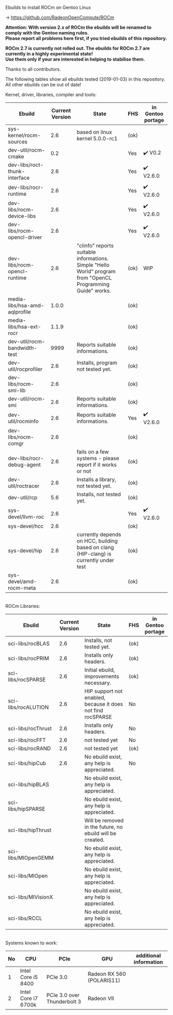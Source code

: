 Ebuilds to install ROCm on Gentoo Linux

-> https://github.com/RadeonOpenCompute/ROCm

**Attention: With version 2.x of ROCm the ebuilds will be renamed to comply with the Gentoo naming rules.**<br>
**Please report all problems here first, if you tried ebuilds of this repository.**

**ROCm 2.7 is currently not rolled out. The ebuilds for ROCm 2.7 are currently in a highly experimental state!**<br>
**Use them only if your are interested in helping to stabilise them.**

Thanks to all contributors.

The following tables show all ebuilds tested (2019-01-03) in this repository. <br>
All other ebuilds can be out of date!

Kernel, driver, libraries, compiler and tools:

|Ebuild|Current Version|State| FHS | in Gentoo portage| 
|---|---|---|---|---|
|sys-kernel/rocm-sources| 2.6 | based on linux kernel 5.0.0-rc1 | (ok) |  |
|dev-util/rocm-cmake| 0.2 | | Yes | :heavy_check_mark: V0.2 |
|dev-libs/roct-thunk-interface| 2.6 |  | Yes | :heavy_check_mark: V2.6.0 |
|dev-libs/rocr-runtime| 2.6 | | Yes | :heavy_check_mark: V2.6.0 |
|dev-libs/rocm-device-libs | 2.6 | | Yes | :heavy_check_mark: V2.6.0 |
|dev-libs/rocm-opencl-driver | 2.6 | | Yes | :heavy_check_mark: V2.6.0 |
|dev-libs/rocm-opencl-runtime| 2.6 | "clinfo" reports suitable informations.<br> Simple "Hello World" program from "OpenCL Programming Guide" works. | (ok) | WIP |
|media-libs/hsa-amd-aqlprofile| 1.0.0 | | (ok) | |
|media-libs/hsa-ext-rocr| 1.1.9 | | (ok) | |
|dev-util/rocm-bandwidth-test| 9999 | Reports suitable informations. | (ok) |  |
|dev-util/rocprofiler| 2.6 | Installs, program not tested yet. | (ok) | |
|dev-libs/rocm-smi-lib| 2.6 |  | (ok) | |
|dev-util/rocm-smi| 2.6 | Reports suitable informations. | (ok) | |
|dev-util/rocminfo| 2.6 | Reports suitable informations. | Yes | :heavy_check_mark: V2.6.0 |
|dev-libs/rocm-comgr| 2.6 | | (ok) | | 
|dev-libs/rocr-debug-agent | 2.6 | fails on a few systems - please report if it works or not | (ok) | |
|dev-util/roctracer| 2.6 | Installs a library, not tested yet. | (ok) | |
|dev-util/rcp| 5.6 | Installs, not tested yet.  | (ok) | |
|sys-devel/llvm-roc | 2.6 | | Yes |:heavy_check_mark: V2.6.0 | |
|sys-devel/hcc| 2.6 |  | (ok) | |
|sys-devel/hip| 2.6 | currently depends on HCC, building based on clang (HIP-clang) is currently under test | (ok) | |
|sys-devel/amd-rocm-meta| 2.6 | | (ok) | |

<br>
ROCm Libraries:

|Ebuild|Current Version|State|FHS|in Gentoo portage|
|---|---|---|---|---|
|sci-libs/rocBLAS| 2.6 | Installs, not tested yet. | (ok) | |
|sci-libs/rocPRIM| 2.6 | Installs only headers. | (ok) | |
|sci-libs/rocSPARSE| 2.6 | Initial ebuild, improvements necessary. | (ok) | |
|sci-libs/rocALUTION| 2.6 | HIP support not enabled, because it does not find rocSPARSE | No | |
|sci-libs/rocThrust| 2.6 | Installs only headers. | No | |
|sci-libs/rocFFT| 2.6 | not tested yet | No | |
|sci-libs/rocRAND| 2.6 | not tested yet | (ok) |  |
|sci-libs/hipCub | 2.6 | No ebuild exist, any help is appreciated. | No | |
|sci-libs/hipBLAS | | No ebuild exist, any help is appreciated. | | |
|sci-libs/hipSPARSE | | No ebuild exist, any help is appreciated. | | |
|sci-libs/hipThrust | | Will be removed in the future, no ebuild will be created. | | |
|sci-libs/MIOpenGEMM | | No ebuild exist, any help is appreciated.| | |
|sci-libs/MIOpen | | No ebuild exist, any help is appreciated. | | |
|sci-libs/MIVisionX | | No ebuild exist, any help is appreciated. | | |
|sci-libs/RCCL | | No ebuild exist, any help is appreciated. | | |

<br>
Systems known to work:

| No | CPU | PCIe |  GPU | additional information |
|---|---|---|---|---|
| 1 | Intel Core i5 8400 | PCIe 3.0 | Radeon RX 560 (POLARIS11) | |
| 2 | Intel Core i7 6700k | PCIe 3.0 over Thunderbolt 3 | Radeon VII | |
